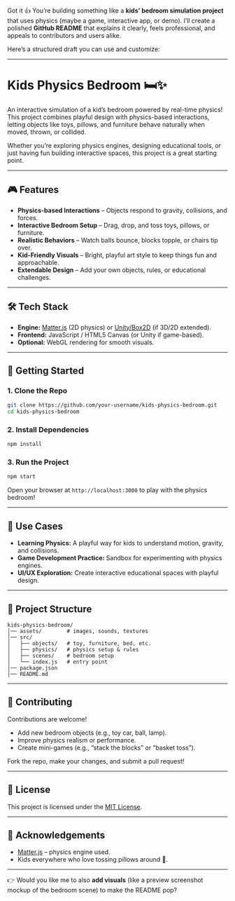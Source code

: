 Got it 👍 You’re building something like a **kids’ bedroom simulation project** that uses physics (maybe a game, interactive app, or demo). I’ll create a polished **GitHub README** that explains it clearly, feels professional, and appeals to contributors and users alike.

Here’s a structured draft you can use and customize:

---

# Kids Physics Bedroom 🛏️✨

An interactive simulation of a kid’s bedroom powered by real-time physics!
This project combines playful design with physics-based interactions, letting objects like toys, pillows, and furniture behave naturally when moved, thrown, or collided.

Whether you’re exploring physics engines, designing educational tools, or just having fun building interactive spaces, this project is a great starting point.

---

## 🎮 Features

* **Physics-based Interactions** – Objects respond to gravity, collisions, and forces.
* **Interactive Bedroom Setup** – Drag, drop, and toss toys, pillows, or furniture.
* **Realistic Behaviors** – Watch balls bounce, blocks topple, or chairs tip over.
* **Kid-Friendly Visuals** – Bright, playful art style to keep things fun and approachable.
* **Extendable Design** – Add your own objects, rules, or educational challenges.

---

## 🛠️ Tech Stack

* **Engine:** [Matter.js](https://brm.io/matter-js/) (2D physics) or [Unity/Box2D](https://github.com/erincatto/box2d) (if 3D/2D extended).
* **Frontend:** JavaScript / HTML5 Canvas (or Unity if game-based).
* **Optional:** WebGL rendering for smooth visuals.

---

## 🚀 Getting Started

### 1. Clone the Repo

```bash
git clone https://github.com/your-username/kids-physics-bedroom.git
cd kids-physics-bedroom
```

### 2. Install Dependencies

```bash
npm install
```

### 3. Run the Project

```bash
npm start
```

Open your browser at `http://localhost:3000` to play with the physics bedroom!

---

## 🎯 Use Cases

* **Learning Physics:** A playful way for kids to understand motion, gravity, and collisions.
* **Game Development Practice:** Sandbox for experimenting with physics engines.
* **UI/UX Exploration:** Create interactive educational spaces with playful design.

---

## 📂 Project Structure

```
kids-physics-bedroom/
│── assets/        # images, sounds, textures
│── src/
│   ├── objects/   # toy, furniture, bed, etc.
│   ├── physics/   # physics setup & rules
│   ├── scenes/    # bedroom setup
│   └── index.js   # entry point
│── package.json
│── README.md
```

---

## 🤝 Contributing

Contributions are welcome!

* Add new bedroom objects (e.g., toy car, ball, lamp).
* Improve physics realism or performance.
* Create mini-games (e.g., “stack the blocks” or “basket toss”).

Fork the repo, make your changes, and submit a pull request!

---

## 📜 License

This project is licensed under the [MIT License](LICENSE).

---

## 🌟 Acknowledgements

* [Matter.js](https://brm.io/matter-js/) – physics engine used.
* Kids everywhere who love tossing pillows around 🌈.

---

👉 Would you like me to also **add visuals** (like a preview screenshot mockup of the bedroom scene) to make the README pop?
